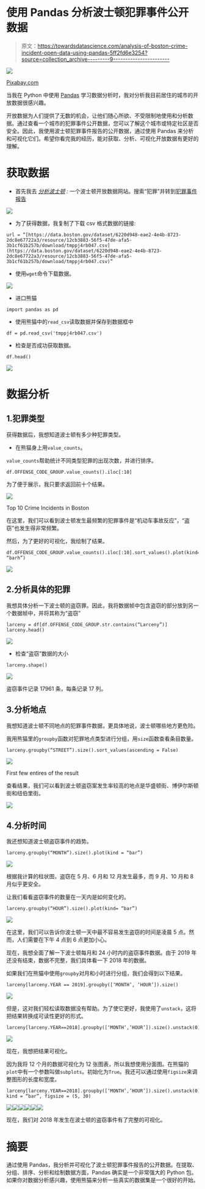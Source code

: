 # 使用 Pandas 分析波士顿犯罪事件公开数据

> 原文：<https://towardsdatascience.com/analysis-of-boston-crime-incident-open-data-using-pandas-5ff2fd6e3254?source=collection_archive---------9----------------------->

![](img/5e7b82f03e402ceca93204449845f061.png)

[Pixabay.com](https://pixabay.com/photos/panda-china-bamboo-zoo-bear-3857754/)

当我在 Python 中使用 [Pandas](https://pandas.pydata.org/pandas-docs/stable/user_guide/index.html) 学习数据分析时，我对分析我目前居住的城市的开放数据很感兴趣。

开放数据为人们提供了无数的机会，让他们随心所欲、不受限制地使用和分析数据。通过查看一个城市的犯罪事件公开数据，您可以了解这个城市或特定社区是否安全。因此，我使用波士顿犯罪事件报告的公开数据，通过使用 Pandas 来分析和可视化它们。希望你看完我的经历，能对获取、分析、可视化开放数据有更好的理解。

# 获取数据

*   首先我去 [*分析波士顿*](https://data.boston.gov/) *:* 一个波士顿开放数据网站。搜索“犯罪”并转到[犯罪事件报告](https://data.boston.gov/dataset/crime-incident-reports-august-2015-to-date-source-new-system)

![](img/ff3ae7987a4debede0d220571f0273ea.png)

*   为了获得数据，我复制了下载 csv 格式数据的链接:

```
url = “[https://data.boston.gov/dataset/6220d948-eae2-4e4b-8723-2dc8e67722a3/resource/12cb3883-56f5-47de-afa5-3b1cf61b257b/download/tmppj4rb047.csv](https://data.boston.gov/dataset/6220d948-eae2-4e4b-8723-2dc8e67722a3/resource/12cb3883-56f5-47de-afa5-3b1cf61b257b/download/tmppj4rb047.csv)”
```

*   使用`wget`命令下载数据。

![](img/e60fb92acff52b1669c0dad7593b2942.png)

*   进口熊猫

`import pandas as pd`

*   使用熊猫中的`read_csv`读取数据并保存到数据框中

`df = pd.read_csv('tmppj4rb047.csv')`

*   检查是否成功获取数据。

`df.head()`

![](img/776fb538e783d58bdc05fb1d094fa74f.png)

# 数据分析

## 1.犯罪类型

获得数据后，我想知道波士顿有多少种犯罪类型。

*   在熊猫身上用`value_counts`。

`value_counts`帮助统计不同类型犯罪的出现次数，并进行排序。

```
df.OFFENSE_CODE_GROUP.value_counts().iloc[:10]
```

为了便于展示，我只要求返回前十个结果。

![](img/f72cf8ed92cf060ecbf47c490fd357cf.png)

Top 10 Crime Incidents in Boston

在这里，我们可以看到波士顿发生最频繁的犯罪事件是“机动车事故反应”，“盗窃”也发生得非常频繁。

然后，为了更好的可视化，我绘制了结果。

```
df.OFFENSE_CODE_GROUP.value_counts().iloc[:10].sort_values().plot(kind= “barh”)
```

![](img/0363c3df8cffef5632804e6f4e2f18f2.png)

## 2.分析具体的犯罪

我想具体分析一下波士顿的盗窃罪。因此，我将数据帧中包含盗窃的部分放到另一个数据帧中，并将其称为“盗窃”

```
larceny = df[df.OFFENSE_CODE_GROUP.str.contains(“Larceny”)]
larceny.head()
```

![](img/b1590cf1bb4893042f39fc65d0e56275.png)

*   检查“盗窃”数据的大小

```
larceny.shape() 
```

![](img/079fb9a70962b9b191bd3ffe1e85f16f.png)

盗窃事件记录 17961 条，每条记录 17 列。

## 3.分析地点

我想知道波士顿不同地点的犯罪事件数据，更具体地说，波士顿哪些地方更危险。

我用熊猫里的`groupby`函数对犯罪地点类型进行分组，用`size`函数查看条目数量。

```
larceny.groupby(“STREET”).size().sort_values(ascending = False)
```

![](img/b54d287b618ac076efb19cad4403412f.png)

First few entires of the result

查看结果，我们可以看到波士顿盗窃案发生率较高的地点是华盛顿街、博伊尔斯顿街和纽伯里街。

![](img/9a8cd812570b63b6cf7a243bc8a9f0e2.png)

## 4.分析时间

我还想知道波士顿盗窃事件的趋势。

```
larceny.groupby(“MONTH”).size().plot(kind = “bar”)
```

![](img/2c7a5aa07bc01b99e66c59d955eafa3c.png)

根据我计算的柱状图，盗窃在 5 月、6 月和 12 月发生最多，而 9 月、10 月和 8 月似乎更安全。

让我们看看盗窃事件的数量在一天内是如何变化的。

```
larceny.groupby(“HOUR”).size().plot(kind= “bar”) 
```

![](img/3a633832f4a36c1ec2be4f92080c02a8.png)

在这里，我们可以告诉你波士顿一天中最不容易发生盗窃的时间是凌晨 5 点。然而，人们需要在下午 4 点到 6 点更加小心。

现在，我想全面了解一下波士顿每月和 24 小时内的盗窃事件数据。由于 2019 年还没有结束，数据不完整，我们具体看一下 2018 年的数据。

如果我们在熊猫中使用`groupby`对月和小时进行分组，我们会得到以下结果。

```
larceny[larceny.YEAR == 2019].groupby([‘MONTH’, ‘HOUR’]).size()
```

![](img/d172ab16a73ddf0ea28f7bdced01485f.png)

但是，这对我们轻松读取数据没有帮助。为了使它更好，我使用了`unstack`，这将把结果转换成可读性更好的形式。

```
larceny[larceny.YEAR==2018].groupby([‘MONTH’,’HOUR’]).size().unstack(0)
```

![](img/c0fb126ff8461e5687d1a11722e648fb.png)

现在，我想把结果可视化。

因为我将 12 个月的数据可视化为 12 张图表，所以我想使用分面图。在熊猫的`plot`中有一个参数叫做`subplots`。初始化为`True`。我还可以通过使用`figsize`来调整图形的长度和宽度。

```
larceny[larceny.YEAR==2018].groupby([‘MONTH’,’HOUR’]).size().unstack(0).plot(subplots=True, kind = “bar”, figsize = (5, 30)
```

![](img/a05e2ba8d973899f1b75d74bd9cf559f.png)![](img/3ad4aaed40ed53e80844a07ac74d1fa5.png)![](img/ecce1b4817feee6fee29c1ecf78d81b2.png)![](img/78d36b614da3b3ced43d07138ccf9aeb.png)![](img/ff7b9fd317efed9d1a15a5cb40a19736.png)![](img/90061f022e85313eb2a1608bbc391812.png)

现在，我们对 2018 年发生在波士顿的盗窃事件有了完整的可视化。

# 摘要

通过使用 Pandas，我分析并可视化了波士顿犯罪事件报告的公开数据。在提取、分组、排序、分析和绘制数据方面，Pandas 确实是一个非常强大的 Python 包。如果你对数据分析感兴趣，使用熊猫来分析一些真实的数据集是一个很好的开始。